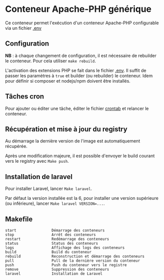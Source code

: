 # Conteneur Apache-PHP générique

Ce conteneur permet l'exécution d'un conteneur Apache-PHP configurable via un fichier [.env](.env)

## Configuration

**NB** : à chaque changement de configuration, il est nécessaire de rebuilder le conteneur. Pour cela utiliser `make rebuild`.

L'activation des extensions PHP se fait dans le fichier [.env](.env). Il suffit de passer les paramètres à `true` et builder (ou rebuilder) le conteneur. Idem pour définir si composer et nodejs/npm doivent être installés.

## Tâches cron

Pour ajouter ou éditer une tâche, éditer le fichier [crontab](crontab) et relancer le conteneur.

## Récupération et mise à jour du registry

Au démarrage la dernière version de l'image est automatiquement récupérée.

Après une modification majeure, il est possible d'envoyer le build courant vers le registry avec `Make push`.

## Installation de laravel

Pour installer Laravel, lancer `Make laravel`.

Par défaut la version installée est la 6, pour installer une version supérieure (ou inférieure), lancer `Make laravel VERSION=...`.

## Makefile

```
start                Démarrage des conteneurs
stop                 Arrêt des conteneurs
restart              Redémarrage des conteneurs
status               Status des conteneurs
logs                 Affichage des logs des conteneurs
build                Build du conteneur
rebuild              Reconstruction et démarrage des conteneurs
pull                 Pull de la dernière version du conteneur
push                 Push du conteneur vers le registre
remove               Suppression des conteneurs
laravel              Installation de Laravel
```
